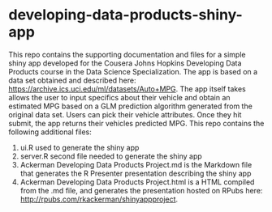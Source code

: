 developing-data-products-shiny-app
==================================

This repo contains the supporting documentation and files for a simple shiny app developed for the Cousera Johns Hopkins Developing Data Products course in the Data Science Specialization. The app is based on a data set obtained and described here: https://archive.ics.uci.edu/ml/datasets/Auto+MPG.  The app itself takes allows the user to input specifics about their vehicle and obtain an estimated MPG based on a GLM prediction algorithm generated from the original data set.  Users can pick their vehicle attributes.  Once they hit submit, the app returns their vehicles predicted MPG.  This repo contains the following additional files:

1. ui.R used to generate the shiny app
2. server.R second file needed to generate the shiny app
3. Ackerman Developing Data Products Project.md is the Markdown file that generates the R Presenter presentation describing the shiny app
4. Ackerman Developing Data Products Project.html is a HTML compiled from the .md file, and generates the presentation hosted on RPubs here: http://rpubs.com/rkackerman/shinyappproject.
